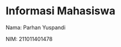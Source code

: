 <head>
    <meta charset="UTF-8">
    <meta name="viewport" content="width=device-width, initial-scale=1.0">
    <title>Informasi Mahasiswa</title>
</head>
<body>
    <h1>Informasi Mahasiswa</h1>
    <p>Nama: Parhan Yuspandi</p>
    <p>NIM: 211011401478</p>
</body>

